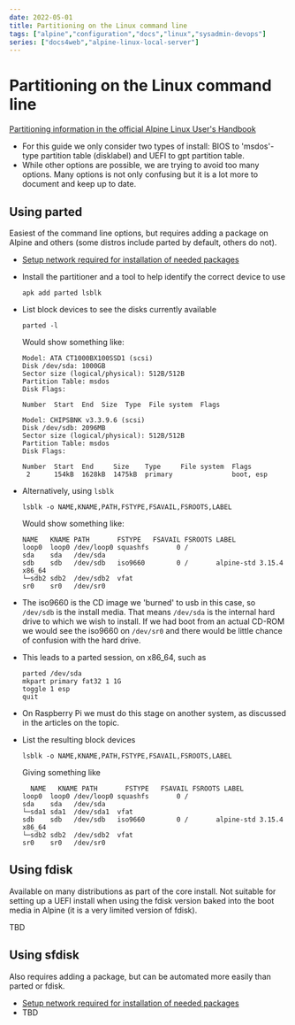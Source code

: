 ```yaml
---
date: 2022-05-01
title: Partitioning on the Linux command line
tags: ["alpine","configuration","docs","linux","sysadmin-devops"]
series: ["docs4web","alpine-linux-local-server"]
---
```


# Partitioning on the Linux command line

[Partitioning information in the official Alpine Linux User's Handbook](https://docs.alpinelinux.org/user-handbook/0.1a/Installing/manual.html#_partitioning_your_disk)

* For this guide we only consider two types of install: BIOS to 'msdos'-type partition table (disklabel) and UEFI to gpt partition table.
* While other options are possible, we are trying to avoid too many options. Many options is not only confusing but it is a lot more to document and keep up to date.

## Using parted

Easiest of the command line options, but requires adding a package on Alpine and others (some distros include parted by default, others do not).

* [Setup network required for installation of needed packages](setup-network-for-package-install.md)

* Install the partitioner and a tool to help identify the correct device to use
  
  ```shell
  apk add parted lsblk
  ```

* List block devices to see the disks currently available
  
  ```shell
  parted -l
  ```
  
  Would show something like:
  
  ```shell
  Model: ATA CT1000BX100SSD1 (scsi)
  Disk /dev/sda: 1000GB
  Sector size (logical/physical): 512B/512B
  Partition Table: msdos
  Disk Flags: 
  
  Number  Start  End  Size  Type  File system  Flags
  
  Model: CHIPSBNK v3.3.9.6 (scsi)
  Disk /dev/sdb: 2096MB
  Sector size (logical/physical): 512B/512B
  Partition Table: msdos
  Disk Flags: 
  
  Number  Start  End     Size    Type     File system  Flags
   2      154kB  1628kB  1475kB  primary               boot, esp
  ```

* Alternatively, using `lsblk`
  
  ```shell
  lsblk -o NAME,KNAME,PATH,FSTYPE,FSAVAIL,FSROOTS,LABEL
  ```
  
  Would show something like:
  
  ```plain
  NAME   KNAME PATH       FSTYPE   FSAVAIL FSROOTS LABEL
  loop0  loop0 /dev/loop0 squashfs       0 /       
  sda    sda   /dev/sda
  sdb    sdb   /dev/sdb   iso9660        0 /       alpine-std 3.15.4 x86_64
  └─sdb2 sdb2  /dev/sdb2  vfat                     
  sr0    sr0   /dev/sr0 
  ```

* The iso9660 is the CD image we 'burned' to usb in this case, so `/dev/sdb` is the install media. That means `/dev/sda` is the internal hard drive to which we wish to install. If we had boot from an actual CD-ROM we would see the iso9660 on `/dev/sr0` and there would be little chance of confusion with the hard drive.

* This leads to a parted session, on x86_64, such as
  
  ```shell
  parted /dev/sda
  mkpart primary fat32 1 1G
  toggle 1 esp
  quit
  ```

* On Raspberry Pi we must do this stage on another system, as discussed in the articles on the topic.

* List the resulting block devices
  
  ```shell
  lsblk -o NAME,KNAME,PATH,FSTYPE,FSAVAIL,FSROOTS,LABEL
  ```
  
  Giving something like
  
  ```plain
    NAME   KNAME PATH       FSTYPE   FSAVAIL FSROOTS LABEL
  loop0  loop0 /dev/loop0 squashfs       0 /       
  sda    sda   /dev/sda                            
  └─sda1 sda1  /dev/sda1  vfat                     
  sdb    sdb   /dev/sdb   iso9660        0 /       alpine-std 3.15.4 x86_64
  └─sdb2 sdb2  /dev/sdb2  vfat                     
  sr0    sr0   /dev/sr0 
  ```

## Using fdisk

Available on many distributions as part of the core install. Not suitable for setting up a UEFI install when using the fdisk version baked into the boot media in Alpine (it is a very limited version of fdisk).

TBD

## Using sfdisk

Also requires adding a package, but can be automated more easily than parted or fdisk.

* [Setup network required for installation of needed packages](../server-install-config/create-semi-data-install/setup-network-for-package-install.md)
* TBD
